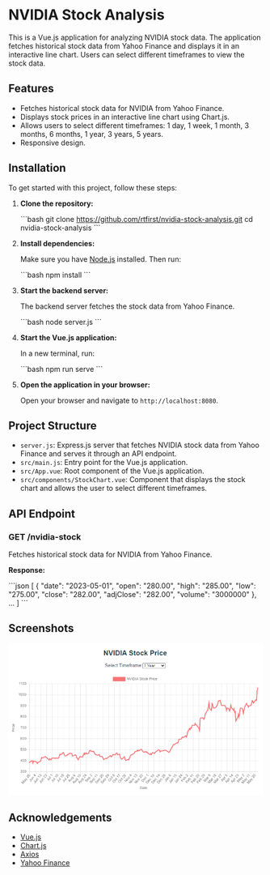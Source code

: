 
# NVIDIA Stock Analysis

This is a Vue.js application for analyzing NVIDIA stock data. The application fetches historical stock data from Yahoo Finance and displays it in an interactive line chart. Users can select different timeframes to view the stock data.

## Features

- Fetches historical stock data for NVIDIA from Yahoo Finance.
- Displays stock prices in an interactive line chart using Chart.js.
- Allows users to select different timeframes: 1 day, 1 week, 1 month, 3 months, 6 months, 1 year, 3 years, 5 years.
- Responsive design.

## Installation

To get started with this project, follow these steps:

1. **Clone the repository:**

   \`\`\`bash
   git clone https://github.com/rtfirst/nvidia-stock-analysis.git
   cd nvidia-stock-analysis
   \`\`\`

2. **Install dependencies:**

   Make sure you have [Node.js](https://nodejs.org/) installed. Then run:

   \`\`\`bash
   npm install
   \`\`\`

3. **Start the backend server:**

   The backend server fetches the stock data from Yahoo Finance.

   \`\`\`bash
   node server.js
   \`\`\`

4. **Start the Vue.js application:**

   In a new terminal, run:

   \`\`\`bash
   npm run serve
   \`\`\`

5. **Open the application in your browser:**

   Open your browser and navigate to `http://localhost:8080`.

## Project Structure

- `server.js`: Express.js server that fetches NVIDIA stock data from Yahoo Finance and serves it through an API endpoint.
- `src/main.js`: Entry point for the Vue.js application.
- `src/App.vue`: Root component of the Vue.js application.
- `src/components/StockChart.vue`: Component that displays the stock chart and allows the user to select different timeframes.

## API Endpoint

### GET /nvidia-stock

Fetches historical stock data for NVIDIA from Yahoo Finance.

**Response:**

\`\`\`json
[
  {
    "date": "2023-05-01",
    "open": "280.00",
    "high": "285.00",
    "low": "275.00",
    "close": "282.00",
    "adjClose": "282.00",
    "volume": "3000000"
  },
  ...
]
\`\`\`

## Screenshots

![Screenshot](screenshot.png)

## Acknowledgements

- [Vue.js](https://vuejs.org/)
- [Chart.js](https://www.chartjs.org/)
- [Axios](https://github.com/axios/axios)
- [Yahoo Finance](https://finance.yahoo.com/)
